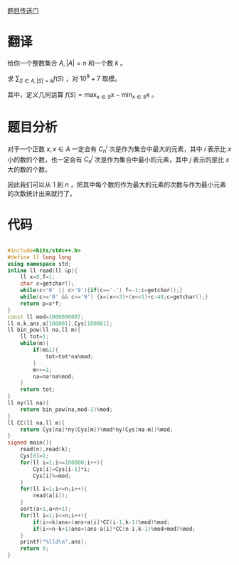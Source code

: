 [题目传送门](https://www.luogu.com.cn/problem/AT4846)

# 翻译

给你一个整数集合 $A,|A|=n$ 和一个数 $k$ 。

求 $\displaystyle\sum_{S\in A,|S|=k} f(S)$ ，对 $10^9+7$ 取模。

其中，定义几何运算 $f(S)=\displaystyle\max_{x\in S}x-\displaystyle\min_{x\in S}x$ 。 

# 题目分析

对于一个正数 $x,x\in A$ 一定会有 $C_{n}^{i}$ 次是作为集合中最大的元素，其中 $i$ 表示比 $x$ 小的数的个数，也一定会有 $C_{n}^{j}$ 次是作为集合中最小的元素，其中 $j$ 表示的是比 $x$ 大的数的个数。

因此我们可以从 1 到 $n$ ，把其中每个数的作为最大的元素的次数与作为最小元素的次数统计出来就行了。

# 代码

```cpp

#include<bits/stdc++.h>
#define ll long long
using namespace std;
inline ll read(ll &p){
    ll x=0,f=1;
	char c=getchar();
	while(c<'0' || c>'9'){if(c=='-') f=-1;c=getchar();}
	while(c>='0' && c<='9') {x=(x<<3)+(x<<1)+c-48;c=getchar();}
	return p=x*f;
}
const ll mod=1000000007;
ll n,k,ans,a[100001],Cys[100001];
ll bin_pow(ll na,ll m){
	ll tot=1;
	while(m){
		if(m&1){
			tot=tot*na%mod;
		}
		m>>=1;
		na=na*na%mod;
	}
	return tot;
} 
ll ny(ll na){
	return bin_pow(na,mod-2)%mod;
}
ll CC(ll na,ll m){
	return Cys[na]*ny(Cys[m])%mod*ny(Cys[na-m])%mod;
}
signed main(){
	read(n),read(k);
	Cys[0]=1;
	for(ll i=1;i<=100000;i++){
		Cys[i]=Cys[i-1]*i;
		Cys[i]%=mod;
	}
	for(ll i=1;i<=n;i++){
		read(a[i]);
	}
	sort(a+1,a+n+1);
	for(ll i=1;i<=n;i++){
		if(i>=k)ans=(ans+a[i]*CC(i-1,k-1)%mod)%mod;
		if(i<=n-k+1)ans=(ans-a[i]*CC(n-i,k-1)%mod+mod)%mod;
	}
	printf("%lld\n",ans);
	return 0;
}


```